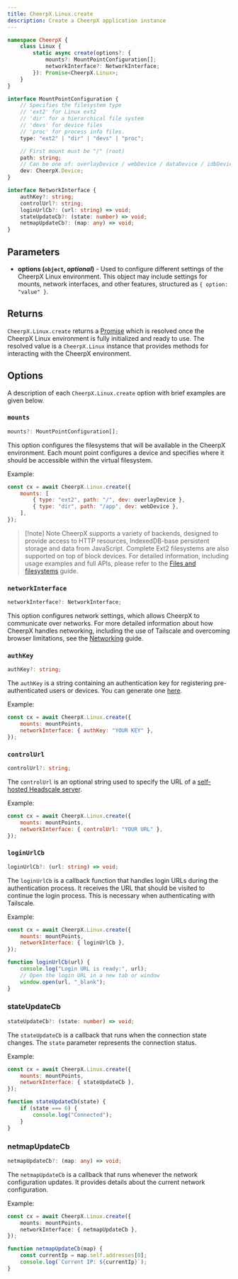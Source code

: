 ```yaml
---
title: CheerpX.Linux.create
description: Create a CheerpX application instance
---
```


```ts
namespace CheerpX {
	class Linux {
		static async create(options?: {
			mounts?: MountPointConfiguration[];
			networkInterface?: NetworkInterface;
		}): Promise<CheerpX.Linux>;
	}
}

interface MountPointConfiguration {
	// Specifies the filesystem type
	// 'ext2' for Linux ext2
	// 'dir' for a hierarchical file system
	// 'devs' for device files
	// 'proc' for process info files.
	type: "ext2" | "dir" | "devs" | "proc";

	// First mount must be "/" (root)
	path: string;
	// Can be one of: overlayDevice / webDevice / dataDevice / idbDevice
	dev: CheerpX.Device;
}

interface NetworkInterface {
	authKey?: string;
	controlUrl?: string;
	loginUrlCb?: (url: string) => void;
	stateUpdateCb?: (state: number) => void;
	netmapUpdateCb?: (map: any) => void;
}
```

## Parameters

- **options (`object`, _optional_)** - Used to configure different settings of the CheerpX Linux environment. This object may include settings for mounts, network interfaces, and other features, structured as `{ option: "value" }`.

## Returns

`CheerpX.Linux.create` returns a [Promise] which is resolved once the CheerpX Linux environment is fully initialized and ready to use. The resolved value is a `CheerpX.Linux` instance that provides methods for interacting with the CheerpX environment.

## Options

A description of each `CheerpX.Linux.create` option with brief examples are given below.

### `mounts`

```ts
mounts?: MountPointConfiguration[];
```

This option configures the filesystems that will be available in the CheerpX environment. Each mount point configures a device and specifies where it should be accessible within the virtual filesystem.

Example:

```js
const cx = await CheerpX.Linux.create({
	mounts: [
		{ type: "ext2", path: "/", dev: overlayDevice },
		{ type: "dir", path: "/app", dev: webDevice },
	],
});
```

> [!note] Note
> CheerpX supports a variety of backends, designed to provide access to HTTP resources, IndexedDB-base persistent storage and data from JavaScript. Complete Ext2 filesystems are also supported on top of block devices. For detailed information, including usage examples and full APIs, please refer to the [Files and filesystems](/docs/guides/File-System-support) guide.

### `networkInterface`

```ts
networkInterface?: NetworkInterface;
```

This option configures network settings, which allows CheerpX to communicate over networks. For more detailed information about how CheerpX handles networking, including the use of Tailscale and overcoming browser limitations, see the [Networking](/docs/guides/Networking) guide.

### `authKey`

```ts
authKey?: string;
```

The `authKey` is a string containing an authentication key for registering pre-authenticated users or devices. You can generate one [here](https://login.tailscale.com/admin/settings/keys).

Example:

```js
const cx = await CheerpX.Linux.create({
	mounts: mountPoints,
	networkInterface: { authKey: "YOUR KEY" },
});
```

### `controlUrl`

```ts
controlUrl?: string;
```

The `controlUrl` is an optional string used to specify the URL of a [self-hosted Headscale server](/docs/guides/Networking#self-hosting-headscale).

Example:

```js
const cx = await CheerpX.Linux.create({
	mounts: mountPoints,
	networkInterface: { controlUrl: "YOUR URL" },
});
```

### `loginUrlCb`

```ts
loginUrlCb?: (url: string) => void;
```

The `loginUrlCb` is a callback function that handles login URLs during the authentication process. It receives the URL that should be visited to continue the login process. This is necessary when authenticating with Tailscale.

Example:

```js
const cx = await CheerpX.Linux.create({
	mounts: mountPoints,
	networkInterface: { loginUrlCb },
});

function loginUrlCb(url) {
	console.log("Login URL is ready:", url);
	// Open the login URL in a new tab or window
	window.open(url, "_blank");
}
```

### stateUpdateCb

```ts
stateUpdateCb?: (state: number) => void;
```

The `stateUpdateCb` is a callback that runs when the connection state changes. The `state` parameter represents the connection status.

Example:

```js
const cx = await CheerpX.Linux.create({
	mounts: mountPoints,
	networkInterface: { stateUpdateCb },
});

function stateUpdateCb(state) {
	if (state === 6) {
		console.log("Connected");
	}
}
```

### netmapUpdateCb

```ts
netmapUpdateCb?: (map: any) => void;
```

The `netmapUpdateCb` is a callback that runs whenever the network configuration updates. It provides details about the current network configuration.

Example:

```ts
const cx = await CheerpX.Linux.create({
	mounts: mountPoints,
	networkInterface: { netmapUpdateCb },
});

function netmapUpdateCb(map) {
	const currentIp = map.self.addresses[0];
	console.log(`Current IP: ${currentIp}`);
}
```

[Promise]: https://developer.mozilla.org/en-US/docs/Web/JavaScript/Reference/Global_Objects/Promise
